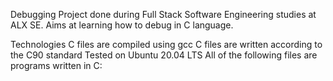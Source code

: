 Debugging
Project done during Full Stack Software Engineering studies at ALX SE. Aims at learning how to debug in C language.

Technologies
C files are compiled using gcc
C files are written according to the C90 standard
Tested on Ubuntu 20.04 LTS
All of the following files are programs written in C:
